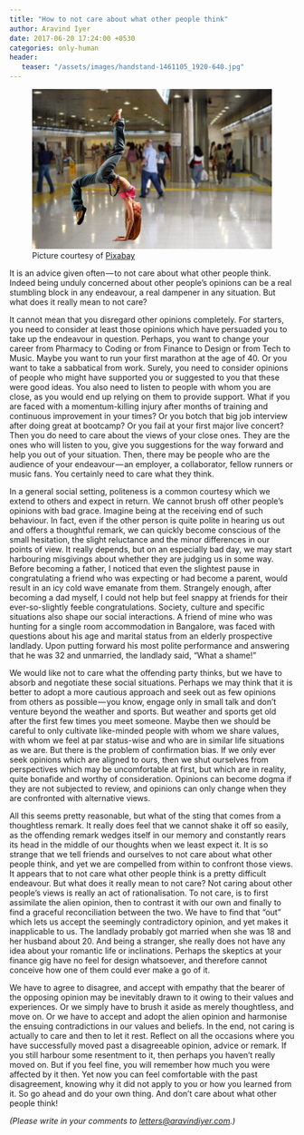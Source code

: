 ```yaml
---
title: "How to not care about what other people think"
author: Aravind Iyer
date: 2017-06-20 17:24:00 +0530
categories: only-human
header:
   teaser: "/assets/images/handstand-1461105_1920-640.jpg"
---
```

<figure>
   <a href="/assets/images/handstand-1461105_1920.jpg">
      <img src="/assets/images/handstand-1461105_1920-640.jpg" alt="Girl doing a hand-stand in a public place">
   </a>
   <figcaption>Picture courtesy of <a href="https://pixabay.com/">Pixabay</a></figcaption>
</figure>

It is an advice given often — to not care about what other people think. Indeed being unduly concerned about other people’s opinions can be a real stumbling block in any endeavour, a real dampener in any situation. But what does it really mean to not care?

It cannot mean that you disregard other opinions completely. For starters, you need to consider at least those opinions which have persuaded you to take up the endeavour in question. Perhaps, you want to change your career from Pharmacy to Coding or from Finance to Design or from Tech to Music. Maybe you want to run your first marathon at the age of 40. Or you want to take a sabbatical from work. Surely, you need to consider opinions of people who might have supported you or suggested to you that these were good ideas. You also need to listen to people with whom you are close, as you would end up relying on them to provide support. What if you are faced with a momentum-killing injury after months of training and continuous improvement in your times? Or you botch that big job interview after doing great at bootcamp? Or you fail at your first major live concert? Then you do need to care about the views of your close ones. They are the ones who will listen to you, give you suggestions for the way forward and help you out of your situation. Then, there may be people who are the audience of your endeavour — an employer, a collaborator, fellow runners or music fans. You certainly need to care what they think.

In a general social setting, politeness is a common courtesy which we extend to others and expect in return. We cannot brush off other people’s opinions with bad grace. Imagine being at the receiving end of such behaviour. In fact, even if the other person is quite polite in hearing us out and offers a thoughtful remark, we can quickly become conscious of the small hesitation, the slight reluctance and the minor differences in our points of view. It really depends, but on an especially bad day, we may start harbouring misgivings about whether they are judging us in some way. Before becoming a father, I noticed that even the slightest pause in congratulating a friend who was expecting or had become a parent, would result in an icy cold wave emanate from them. Strangely enough, after becoming a dad myself, I could not help but feel snappy at friends for their ever-so-slightly feeble congratulations. Society, culture and specific situations also shape our social interactions. A friend of mine who was hunting for a single room accommodation in Bangalore, was faced with questions about his age and marital status from an elderly prospective landlady. Upon putting forward his most polite performance and answering that he was 32 and unmarried, the landlady said, “What a shame!”

We would like not to care what the offending party thinks, but we have to absorb and negotiate these social situations. Perhaps we may think that it is better to adopt a more cautious approach and seek out as few opinions from others as possible — you know, engage only in small talk and don’t venture beyond the weather and sports. But weather and sports get old after the first few times you meet someone. Maybe then we should be careful to only cultivate like-minded people with whom we share values, with whom we feel at par status-wise and who are in similar life situations as we are. But there is the problem of confirmation bias. If we only ever seek opinions which are aligned to ours, then we shut ourselves from perspectives which may be uncomfortable at first, but which are in reality, quite bonafide and worthy of consideration. Opinions can become dogma if they are not subjected to review, and opinions can only change when they are confronted with alternative views.

All this seems pretty reasonable, but what of the sting that comes from a thoughtless remark. It really does feel that we cannot shake it off so easily, as the offending remark wedges itself in our memory and constantly rears its head in the middle of our thoughts when we least expect it. It is so strange that we tell friends and ourselves to not care about what other people think, and yet we are compelled from within to confront those views. It appears that to not care what other people think is a pretty difficult endeavour. But what does it really mean to not care? Not caring about other people’s views is really an act of rationalisation. To not care, is to first assimilate the alien opinion, then to contrast it with our own and finally to find a graceful reconciliation between the two. We have to find that “out” which lets us accept the seemingly contradictory opinion, and yet makes it inapplicable to us. The landlady probably got married when she was 18 and her husband about 20. And being a stranger, she really does not have any idea about your romantic life or inclinations. Perhaps the skeptics at your finance gig have no feel for design whatsoever, and therefore cannot conceive how one of them could ever make a go of it.

We have to agree to disagree, and accept with empathy that the bearer of the opposing opinion may be inevitably drawn to it owing to their values and experiences. Or we simply have to brush it aside as merely thoughtless, and move on. Or we have to accept and adopt the alien opinion and harmonise the ensuing contradictions in our values and beliefs. In the end, not caring is actually to care and then to let it rest. Reflect on all the occasions where you have successfully moved past a disagreeable opinion, advice or remark. If you still harbour some resentment to it, then perhaps you haven’t really moved on. But if you feel fine, you will remember how much you were affected by it then. Yet now you can feel comfortable with the past disagreement, knowing why it did not apply to you or how you learned from it. So go ahead and do your own thing. And don’t care about what other people think!

*(Please write in your comments to [letters@aravindiyer.com](mailto:letters@aravindiyer.com).)*
